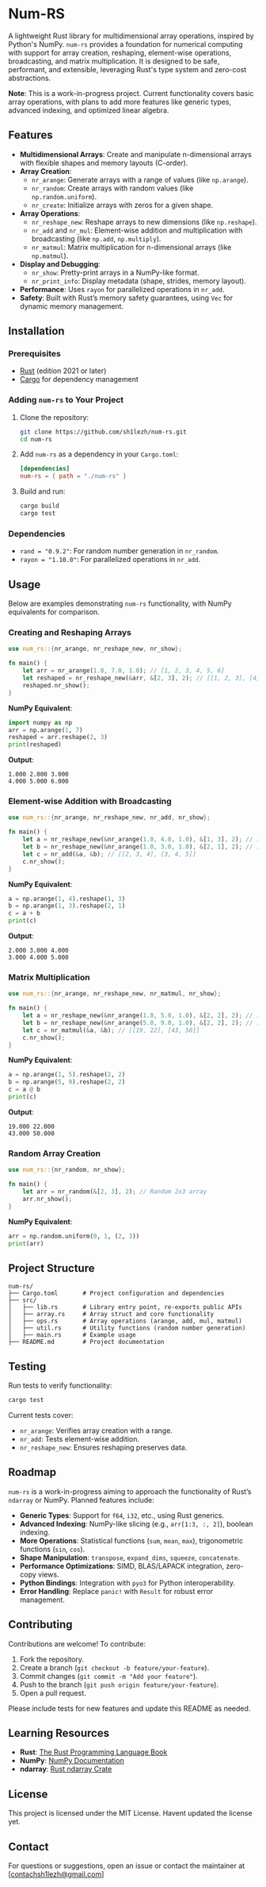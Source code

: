# Num-RS

A lightweight Rust library for multidimensional array operations, inspired by Python's NumPy. `num-rs` provides a foundation for numerical computing with support for array creation, reshaping, element-wise operations, broadcasting, and matrix multiplication. It is designed to be safe, performant, and extensible, leveraging Rust's type system and zero-cost abstractions.

**Note**: This is a work-in-progress project. Current functionality covers basic array operations, with plans to add more features like generic types, advanced indexing, and optimized linear algebra.

## Features

- **Multidimensional Arrays**: Create and manipulate n-dimensional arrays with flexible shapes and memory layouts (C-order).
- **Array Creation**:
  - `nr_arange`: Generate arrays with a range of values (like `np.arange`).
  - `nr_random`: Create arrays with random values (like `np.random.uniform`).
  - `nr_create`: Initialize arrays with zeros for a given shape.
- **Array Operations**:
  - `nr_reshape_new`: Reshape arrays to new dimensions (like `np.reshape`).
  - `nr_add` and `nr_mul`: Element-wise addition and multiplication with broadcasting (like `np.add`, `np.multiply`).
  - `nr_matmul`: Matrix multiplication for n-dimensional arrays (like `np.matmul`).
- **Display and Debugging**:
  - `nr_show`: Pretty-print arrays in a NumPy-like format.
  - `nr_print_info`: Display metadata (shape, strides, memory layout).
- **Performance**: Uses `rayon` for parallelized operations in `nr_add`.
- **Safety**: Built with Rust’s memory safety guarantees, using `Vec` for dynamic memory management.

## Installation

### Prerequisites
- [Rust](https://www.rust-lang.org/tools/install) (edition 2021 or later)
- [Cargo](https://doc.rust-lang.org/cargo/) for dependency management

### Adding `num-rs` to Your Project
1. Clone the repository:
   ```bash
   git clone https://github.com/sh1lezh/num-rs.git
   cd num-rs
   ```
2. Add `num-rs` as a dependency in your `Cargo.toml`:
   ```toml
   [dependencies]
   num-rs = { path = "./num-rs" }
   ```
3. Build and run:
   ```bash
   cargo build
   cargo test
   ```

### Dependencies
- `rand = "0.9.2"`: For random number generation in `nr_random`.
- `rayon = "1.10.0"`: For parallelized operations in `nr_add`.

## Usage

Below are examples demonstrating `num-rs` functionality, with NumPy equivalents for comparison.

### Creating and Reshaping Arrays
```rust
use num_rs::{nr_arange, nr_reshape_new, nr_show};

fn main() {
    let arr = nr_arange(1.0, 7.0, 1.0); // [1, 2, 3, 4, 5, 6]
    let reshaped = nr_reshape_new(&arr, &[2, 3], 2); // [[1, 2, 3], [4, 5, 6]]
    reshaped.nr_show();
}
```
**NumPy Equivalent**:
```python
import numpy as np
arr = np.arange(1, 7)
reshaped = arr.reshape(2, 3)
print(reshaped)
```
**Output**:
```
1.000 2.000 3.000
4.000 5.000 6.000
```

### Element-wise Addition with Broadcasting
```rust
use num_rs::{nr_arange, nr_reshape_new, nr_add, nr_show};

fn main() {
    let a = nr_reshape_new(&nr_arange(1.0, 4.0, 1.0), &[1, 3], 2); // [[1, 2, 3]]
    let b = nr_reshape_new(&nr_arange(1.0, 3.0, 1.0), &[2, 1], 2); // [[1], [2]]
    let c = nr_add(&a, &b); // [[2, 3, 4], [3, 4, 5]]
    c.nr_show();
}
```
**NumPy Equivalent**:
```python
a = np.arange(1, 4).reshape(1, 3)
b = np.arange(1, 3).reshape(2, 1)
c = a + b
print(c)
```
**Output**:
```
2.000 3.000 4.000
3.000 4.000 5.000
```

### Matrix Multiplication
```rust
use num_rs::{nr_arange, nr_reshape_new, nr_matmul, nr_show};

fn main() {
    let a = nr_reshape_new(&nr_arange(1.0, 5.0, 1.0), &[2, 2], 2); // [[1, 2], [3, 4]]
    let b = nr_reshape_new(&nr_arange(5.0, 9.0, 1.0), &[2, 2], 2); // [[5, 6], [7, 8]]
    let c = nr_matmul(&a, &b); // [[19, 22], [43, 50]]
    c.nr_show();
}
```
**NumPy Equivalent**:
```python
a = np.arange(1, 5).reshape(2, 2)
b = np.arange(5, 9).reshape(2, 2)
c = a @ b
print(c)
```
**Output**:
```
19.000 22.000
43.000 50.000
```

### Random Array Creation
```rust
use num_rs::{nr_random, nr_show};

fn main() {
    let arr = nr_random(&[2, 3], 2); // Random 2x3 array
    arr.nr_show();
}
```
**NumPy Equivalent**:
```python
arr = np.random.uniform(0, 1, (2, 3))
print(arr)
```

## Project Structure
```
num-rs/
├── Cargo.toml       # Project configuration and dependencies
├── src/
│   ├── lib.rs       # Library entry point, re-exports public APIs
│   ├── array.rs     # Array struct and core functionality
│   ├── ops.rs       # Array operations (arange, add, mul, matmul)
│   ├── util.rs      # Utility functions (random number generation)
│   ├── main.rs      # Example usage
├── README.md        # Project documentation
```

## Testing
Run tests to verify functionality:
```bash
cargo test
```
Current tests cover:
- `nr_arange`: Verifies array creation with a range.
- `nr_add`: Tests element-wise addition.
- `nr_reshape_new`: Ensures reshaping preserves data.

## Roadmap
`num-rs` is a work-in-progress aiming to approach the functionality of Rust’s `ndarray` or NumPy. Planned features include:
- **Generic Types**: Support for `f64`, `i32`, etc., using Rust generics.
- **Advanced Indexing**: NumPy-like slicing (e.g., `arr[1:3, :, 2]`), boolean indexing.
- **More Operations**: Statistical functions (`sum`, `mean`, `max`), trigonometric functions (`sin`, `cos`).
- **Shape Manipulation**: `transpose`, `expand_dims`, `squeeze`, `concatenate`.
- **Performance Optimizations**: SIMD, BLAS/LAPACK integration, zero-copy views.
- **Python Bindings**: Integration with `pyo3` for Python interoperability.
- **Error Handling**: Replace `panic!` with `Result` for robust error management.

## Contributing
Contributions are welcome! To contribute:
1. Fork the repository.
2. Create a branch (`git checkout -b feature/your-feature`).
3. Commit changes (`git commit -m "Add your feature"`).
4. Push to the branch (`git push origin feature/your-feature`).
5. Open a pull request.

Please include tests for new features and update this README as needed.

## Learning Resources
- **Rust**: [The Rust Programming Language Book](https://doc.rust-lang.org/book/)
- **NumPy**: [NumPy Documentation](https://numpy.org/doc/stable/)
- **ndarray**: [Rust ndarray Crate](https://crates.io/crates/ndarray)

## License
This project is licensed under the MIT License. Havent updated the license yet.

## Contact
For questions or suggestions, open an issue or contact the maintainer at [contachsh1lezh@gmail.com] 
